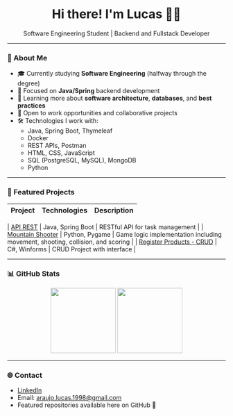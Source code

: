 <h1 align="center">Hi there! I'm Lucas 👨‍💻</h1>
<p align="center">
  Software Engineering Student | Backend and Fullstack Developer
</p>

---

### 🧠 About Me
- 🎓 Currently studying **Software Engineering** (halfway through the degree)
- 🚀 Focused on **Java/Spring** backend development
- 🌱 Learning more about **software architecture**, **databases**, and **best practices**
- 💼 Open to work opportunities and collaborative projects
- 🛠️ Technologies I work with:
  - Java, Spring Boot, Thymeleaf
  - Docker
  - REST APIs, Postman
  - HTML, CSS, JavaScript
  - SQL (PostgreSQL, MySQL), MongoDB
  - Python

---

### 🔧 Featured Projects

| Project | Technologies | Description |
|--------|-------------|-------------|

| [API REST](https://github.com/lucassilvaaraujo98/demorest) | Java, Spring Boot | RESTful API for task management |
| [Mountain Shooter](https://github.com/lucassilvaaraujo98/MountainShooter) | Python, Pygame | Game logic implementation including movement, shooting, collision, and scoring |
| [Register Products - CRUD](https://github.com/lucassilvaaraujo98/CRUDProdutos) | C#, Winforms | CRUD Project with interface |

---

### 📊 GitHub Stats

<div align="center">
  <img height="150em" src="https://github-readme-stats.vercel.app/api?username=lucassilvaaraujo98&show_icons=true&theme=radical" />
  <img height="150em" src="https://github-readme-stats.vercel.app/api/top-langs/?username=lucassilvaaraujo98&layout=compact&theme=radical" />
</div>

---

### 🌐 Contact

- [LinkedIn](https://linkedin.com/in/lucas-araujo-51111b1a5/)  
- Email: araujo.lucas.1998@gmail.com  
- Featured repositories available here on GitHub 📌
